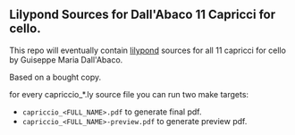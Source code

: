 ## Lilypond Sources for Dall'Abaco 11 Capricci for cello.

This repo will eventually contain [lilypond][] sources for all 11
capricci for cello by Guiseppe Maria Dall'Abaco.

Based on a bought copy.

for every capriccio_*.ly source file you can run two make targets:

* `capriccio_<FULL_NAME>.pdf` to generate final pdf.
* `capriccio_<FULL_NAME>-preview.pdf` to generate preview pdf.

[lilypond]: http://lilypond.org

